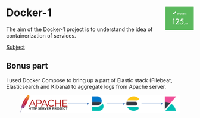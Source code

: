 # Docker-1<img src="./intra.png" alt="Docker-1 project result" width="15%" align="right"/>

The aim of the Docker-1 project is to understand the idea of containerization of services.

[Subject](./docker.en.pdf)

## Bonus part

I used Docker Compose to bring up a part of Elastic stack (Filebeat, Elasticsearch and Kibana) to aggregate logs from Apache server.

<p align="center"><img src="./bonus.svg" alt="Docker-1 project bonus part scheme" width="85%"/></p>
